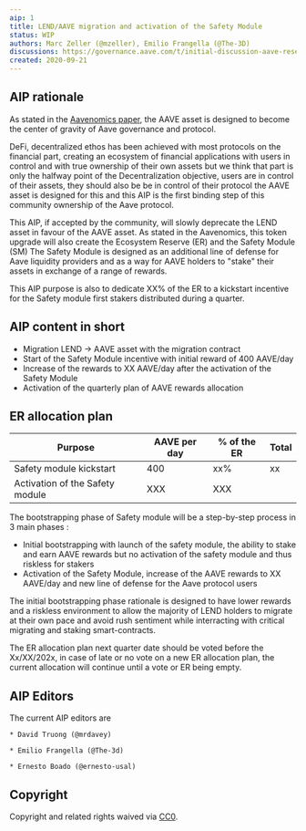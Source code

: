 ```yaml
---
aip: 1
title: LEND/AAVE migration and activation of the Safety Module
status: WIP
authors: Marc Zeller (@mzeller), Emilio Frangella (@The-3D)
discussions: https://governance.aave.com/t/initial-discussion-aave-reserve-emission-for-safety-and-ecosystem-incentives/85/60
created: 2020-09-21
---
```


## AIP rationale

As stated in the [Aavenomics paper](https://aave.com/Aavenomics.pdf), the AAVE asset is designed to become the center of gravity of Aave governance and protocol.


DeFi, decentralized ethos has been achieved with most protocols on the financial part, creating an ecosystem of financial applications with users in control and with true ownership of their own assets
but we think that part is only the halfway point of the Decentralization objective, users are in control of their assets, they should also be be in control of their protocol the AAVE asset is designed for this
and this AIP is the first binding step of this community ownership of the Aave protocol.


This AIP, if accepted by the community, will slowly deprecate the LEND asset in favour of the AAVE asset.
As stated in the Aavenomics, this token upgrade will also create the Ecosystem Reserve (ER) and the Safety Module (SM)
The Safety Module is designed as an additional line of defense for Aave liquidity providers and as a way for AAVE holders to "stake" their assets in exchange of a range of rewards.


This AIP purpose is also to dedicate XX% of the ER to a kickstart incentive for the Safety module first stakers distributed during a quarter.

## AIP content in short

- Migration LEND -> AAVE asset with the migration contract
- Start of the Safety Module incentive with initial reward of 400 AAVE/day
- Increase of the rewards to XX AAVE/day after the activation of the Safety Module
- Activation of the quarterly plan of AAVE rewards allocation

## ER allocation plan

| Purpose | AAVE per day | % of the ER | Total |
|-|-|-|-|
|Safety module kickstart | 400 | xx% | xx |
|Activation of the Safety module | XXX| XXX |

The bootstrapping phase of Safety module will be a step-by-step process in 3 main phases : 
- Initial bootstrapping with launch of the safety module, the ability to stake and earn AAVE rewards but no activation of the safety module and thus riskless for stakers
- Activation of the Safety Module, increase of the AAVE rewards to XX AAVE/day and new line of defense for the Aave protocol users

The initial bootstrapping phase rationale is designed to have lower rewards and a riskless environment to allow the majority of LEND holders to migrate at their own pace and avoid rush sentiment while interracting with critical migrating and staking smart-contracts.

The ER allocation plan next quarter date should be voted before the Xx/XX/202x, in case of late or no vote on a new ER allocation plan, the current allocation will continue until a vote or ER being empty.

## AIP Editors

The current AIP editors are

`* David Truong (@mrdavey)`

`* Emilio Frangella (@The-3d)`

`* Ernesto Boado (@ernesto-usal)`

## Copyright

Copyright and related rights waived via [CC0](https://creativecommons.org/publicdomain/zero/1.0/).
